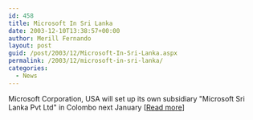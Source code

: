 ```yaml
---
id: 458
title: Microsoft In Sri Lanka
date: 2003-12-10T13:38:57+00:00
author: Merill Fernando
layout: post
guid: /post/2003/12/Microsoft-In-Sri-Lanka.aspx
permalink: /2003/12/microsoft-in-sri-lanka/
categories:
  - News
---
```

<body xmlns="http://www.w3.org/1999/xhtml">
    <p>
        Microsoft Corporation, USA will set up its own subsidiary "Microsoft Sri Lanka Pvt
        Ltd" in Colombo next January [<a href="http://www.dailynews.lk/2003/12/06/new13.html">Read
        more</a>] 
    </p>
</body>